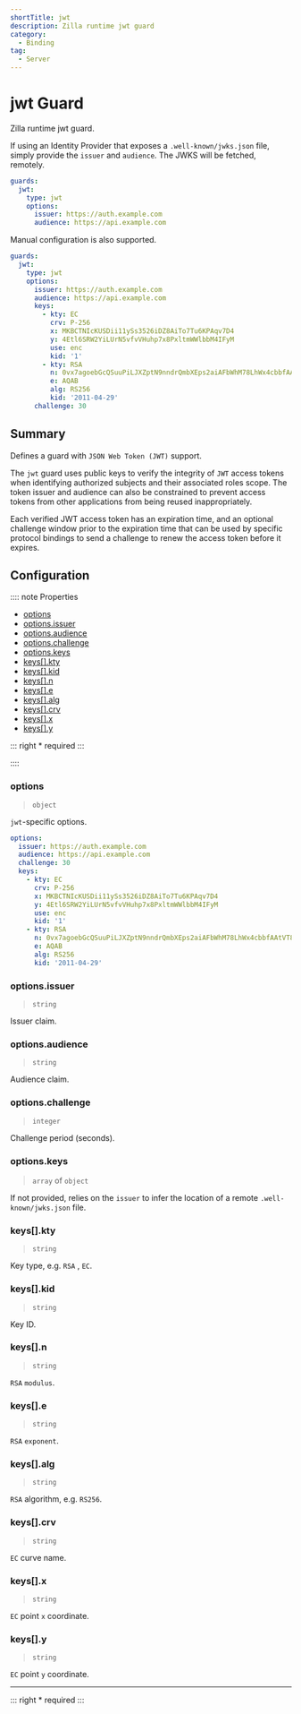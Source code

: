 ```yaml
---
shortTitle: jwt
description: Zilla runtime jwt guard
category:
  - Binding
tag:
  - Server
---
```


# jwt Guard

Zilla runtime jwt guard.

If using an Identity Provider that exposes a `.well-known/jwks.json` file, simply provide the `issuer` and `audience`. The JWKS will be fetched, remotely.

```yaml {2}
guards:
  jwt:
    type: jwt
    options:
      issuer: https://auth.example.com
      audience: https://api.example.com
```

Manual configuration is also supported.

```yaml {2}
guards:
  jwt:
    type: jwt
    options:
      issuer: https://auth.example.com
      audience: https://api.example.com
      keys:
        - kty: EC
          crv: P-256
          x: MKBCTNIcKUSDii11ySs3526iDZ8AiTo7Tu6KPAqv7D4
          y: 4Etl6SRW2YiLUrN5vfvVHuhp7x8PxltmWWlbbM4IFyM
          use: enc
          kid: '1'
        - kty: RSA
          n: 0vx7agoebGcQSuuPiLJXZptN9nndrQmbXEps2aiAFbWhM78LhWx4cbbfAAtVT86zwu1RK7aPFFxuhDR1L6tSoc_BJECPebWKRXjBZCiFV4n3oknjhMstn64tZ_2W-5JsGY4Hc5n9yBXArwl93lqt7_RN5w6Cf0h4QyQ5v-65YGjQR0_FDW2QvzqY368QQMicAtaSqzs8KJZgnYb9c7d0zgdAZHzu6qMQvRL5hajrn1n91CbOpbISD08qNLyrdkt-bFTWhAI4vMQFh6WeZu0fM4lFd2NcRwr3XPksINHaQ-G_xBniIqbw0Ls1jF44-csFCur-kEgU8awapJzKnqDKgw
          e: AQAB
          alg: RS256
          kid: '2011-04-29'
      challenge: 30
```

## Summary

Defines a guard with `JSON Web Token (JWT)` support.

The `jwt` guard uses public keys to verify the integrity of `JWT` access tokens when identifying authorized subjects and their associated roles scope. The token issuer and audience can also be constrained to prevent access tokens from other applications from being reused inappropriately.

Each verified JWT access token has an expiration time, and an optional challenge window prior to the expiration time that can be used by specific protocol bindings to send a challenge to renew the access token before it expires.

## Configuration

:::: note Properties

- [options](#options)
- [options.issuer](#options-issuer)
- [options.audience](#options-audience)
- [options.challenge](#options-challenge)
- [options.keys](#options-keys)
- [keys\[\].kty](#keys-kty)
- [keys\[\].kid](#keys-kid)
- [keys\[\].n](#keys-n)
- [keys\[\].e](#keys-e)
- [keys\[\].alg](#keys-alg)
- [keys\[\].crv](#keys-crv)
- [keys\[\].x](#keys-x)
- [keys\[\].y](#keys-y)

::: right
\* required
:::

::::

### options

> `object`

`jwt`-specific options.

```yaml
options:
  issuer: https://auth.example.com
  audience: https://api.example.com
  challenge: 30
  keys:
    - kty: EC
      crv: P-256
      x: MKBCTNIcKUSDii11ySs3526iDZ8AiTo7Tu6KPAqv7D4
      y: 4Etl6SRW2YiLUrN5vfvVHuhp7x8PxltmWWlbbM4IFyM
      use: enc
      kid: '1'
    - kty: RSA
      n: 0vx7agoebGcQSuuPiLJXZptN9nndrQmbXEps2aiAFbWhM78LhWx4cbbfAAtVT86zwu1RK7aPFFxuhDR1L6tSoc_BJECPebWKRXjBZCiFV4n3oknjhMstn64tZ_2W-5JsGY4Hc5n9yBXArwl93lqt7_RN5w6Cf0h4QyQ5v-65YGjQR0_FDW2QvzqY368QQMicAtaSqzs8KJZgnYb9c7d0zgdAZHzu6qMQvRL5hajrn1n91CbOpbISD08qNLyrdkt-bFTWhAI4vMQFh6WeZu0fM4lFd2NcRwr3XPksINHaQ-G_xBniIqbw0Ls1jF44-csFCur-kEgU8awapJzKnqDKgw
      e: AQAB
      alg: RS256
      kid: '2011-04-29'
```

### options.issuer

> `string`

Issuer claim.

### options.audience

> `string`

Audience claim.

### options.challenge

> `integer`

Challenge period (seconds).

### options.keys

> `array` of `object`

If not provided, relies on the `issuer` to infer the location of a remote `.well-known/jwks.json` file.

### keys[].kty

> `string`

Key type, e.g. `RSA` , `EC`.

### keys[].kid

> `string`

Key ID.

### keys[].n

> `string`

`RSA` `modulus`.

### keys[].e

> `string`

`RSA` `exponent`.

### keys[].alg

> `string`

`RSA` algorithm, e.g. `RS256`.

### keys[].crv

> `string`

`EC` curve name.

### keys[].x

> `string`

`EC` point `x` coordinate.

### keys[].y

> `string`

`EC` point `y` coordinate.

---

::: right
\* required
:::
